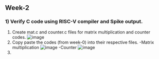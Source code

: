 ## Week-2
### 1) Verify C code using RISC-V compiler and Spike output.
1. Create mat.c and counter.c files for matrix multiplication and counter codes.
![image](https://github.com/VamsiKaparthi/riscv-hdp/assets/89274263/f76f8351-c5bd-4577-b657-71b85f700af0)
2. Copy paste the codes (from week-0) into their respective files.
  -Matrix multiplication
   ![image](https://github.com/VamsiKaparthi/riscv-hdp/assets/89274263/69b85de1-449e-47db-9740-068de03a63de)
  -Counter
   ![image](https://github.com/VamsiKaparthi/riscv-hdp/assets/89274263/267eea30-d7fd-495b-bcd2-536a6aba6f0f)
3.
